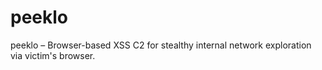 # peeklo
peeklo – Browser-based XSS C2 for stealthy internal network exploration via victim's browser.
